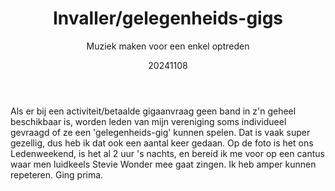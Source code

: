 ﻿---
{
  "title": "Invaller/gelegenheids-gigs",
  "subtitle": "Muziek maken voor een enkel optreden",
  "image": "/portfolio/substitute_occasional_gigs.jpg",
  "tags": [
    "muziek",
    "vereniging"
  ],
  "links": [],
  "date": "20241108"
}
---

Als er bij een activiteit/betaalde gigaanvraag geen band in z'n geheel beschikbaar is, worden leden van mijn vereniging soms individueel gevraagd of ze een 'gelegenheids-gig' kunnen spelen.
Dat is vaak super gezellig, dus heb ik dat ook een aantal keer gedaan.
Op de foto is het ons Ledenweekend, is het al 2 uur 's nachts, en bereid ik me voor op een cantus waar men luidkeels Stevie Wonder mee gaat zingen.
Ik heb amper kunnen repeteren.
Ging prima.